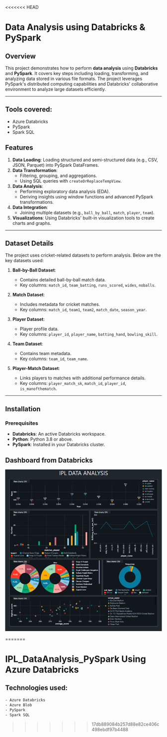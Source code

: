 <<<<<<< HEAD
# Data Analysis using Databricks & PySpark

## Overview
This project demonstrates how to perform **data analysis** using **Databricks** and **PySpark**. It covers key steps including loading, transforming, and analyzing data stored in various file formats. The project leverages PySpark's distributed computing capabilities and Databricks' collaborative environment to analyze large datasets efficiently.

---
## Tools covered:
- Azure Databricks
- PySpark
- Spark SQL
## Features
1. **Data Loading**: Loading structured and semi-structured data (e.g., CSV, JSON, Parquet) into PySpark DataFrames.
2. **Data Transformation**:
   - Filtering, grouping, and aggregations.
   - Using SQL queries with `createOrReplaceTempView`.
3. **Data Analysis**:
   - Performing exploratory data analysis (EDA).
   - Deriving insights using window functions and advanced PySpark transformations.
4. **Data Integration**:
   - Joining multiple datasets (e.g., `ball_by_ball`, `match`, `player`, `team`).
5. **Visualizations**: Using Databricks' built-in visualization tools to create charts and graphs.

---

## Dataset Details
The project uses cricket-related datasets to perform analysis. Below are the key datasets used:
1. **Ball-by-Ball Dataset**:
   - Contains detailed ball-by-ball match data.
   - Key columns: `match_id`, `team_batting`, `runs_scored`, `wides`, `noballs`.

2. **Match Dataset**:
   - Includes metadata for cricket matches.
   - Key columns: `match_id`, `team1`, `team2`, `match_date`, `season_year`.

3. **Player Dataset**:
   - Player profile data.
   - Key columns: `player_id`, `player_name`, `batting_hand`, `bowling_skill`.

4. **Team Dataset**:
   - Contains team metadata.
   - Key columns: `team_id`, `team_name`.

5. **Player-Match Dataset**:
   - Links players to matches with additional performance details.
   - Key columns: `player_match_sk`, `match_id`, `player_id`, `is_manofthematch`.

---

## Installation

### Prerequisites
- **Databricks**: An active Databricks workspace.
- **Python**: Python 3.8 or above.
- **PySpark**: Installed in your Databricks cluster.

## Dashboard from Databricks

![alt text](image.png)

=======
# IPL_DataAnalysis_PySpark Using Azure Databricks

## Technologies used:
    - Azure Databricks
    - Azure Blob
    - PySpark
    - Spark SQL
>>>>>>> 17db889084b257d88e82ce406c498ebdf97b4488
